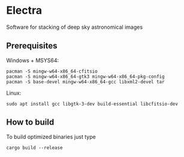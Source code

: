 # Electra
Software for stacking of deep sky astronomical images

## Prerequisites

Windows + MSYS64:

```
pacman -S mingw-w64-x86_64-cfitsio
pacman -S mingw-w64-x86_64-gtk3 mingw-w64-x86_64-pkg-config
pacman -S base-devel mingw-w64-x86_64-gcc libxml2-devel tar
```
Linux:
```
sudo apt install gcc libgtk-3-dev build-essential libcfitsio-dev
```

## How to build
To build optimized binaries just type
```
cargo build --release
```
